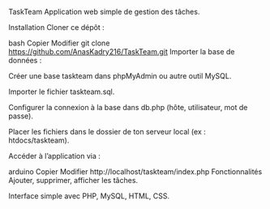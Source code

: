 TaskTeam
Application web simple de gestion des tâches.

Installation
Cloner ce dépôt :

bash
Copier
Modifier
git clone https://github.com/AnasKadry216/TaskTeam.git
Importer la base de données :

Créer une base taskteam dans phpMyAdmin ou autre outil MySQL.

Importer le fichier taskteam.sql.

Configurer la connexion à la base dans db.php (hôte, utilisateur, mot de passe).

Placer les fichiers dans le dossier de ton serveur local (ex : htdocs/taskteam).

Accéder à l’application via :

arduino
Copier
Modifier
http://localhost/taskteam/index.php
Fonctionnalités
Ajouter, supprimer, afficher les tâches.

Interface simple avec PHP, MySQL, HTML, CSS.

